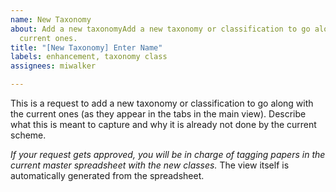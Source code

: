 ```yaml
---
name: New Taxonomy
about: Add a new taxonomyAdd a new taxonomy or classification to go along with the
  current ones.
title: "[New Taxonomy] Enter Name"
labels: enhancement, taxonomy class
assignees: miwalker

---
```


This is a request to add a new taxonomy or classification to go along with the current ones (as they appear in the tabs in the main view). Describe what this is meant to capture and why it is already not done by the current scheme. 

*If your request gets approved, you will be in charge of tagging papers in the current master spreadsheet with the new classes.* The view itself is automatically generated from the spreadsheet.
